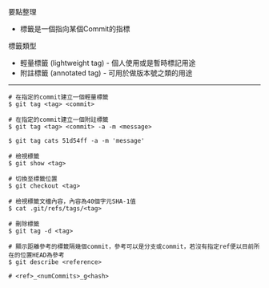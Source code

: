 要點整理
- 標籤是一個指向某個Commit的指標

標籤類型
- 輕量標籤 (lightweight tag) - 個人使用或是暫時標記用途
- 附註標籤 (annotated tag) - 可用於做版本號之類的用途

---

```
# 在指定的commit建立一個輕量標籤
$ git tag <tag> <commit>
```

```
# 在指定的commit建立一個附註標籤
$ git tag <tag> <commit> -a -m <message>

$ git tag cats 51d54ff -a -m 'message'
```

```
# 檢視標籤
$ git show <tag>
```

```
# 切換至標籤位置
$ git checkout <tag>
```

```
# 檢視標籤文檔內容，內容為40個字元SHA-1值
$ cat .git/refs/tags/<tag>
```

```
# 刪除標籤
$ git tag -d <tag>
```

```
# 顯示距離參考的標籤隔幾個commit，參考可以是分支或commit，若沒有指定ref便以目前所在的位置HEAD為參考
$ git describe <reference>

# <ref>_<numCommits>_g<hash>
```